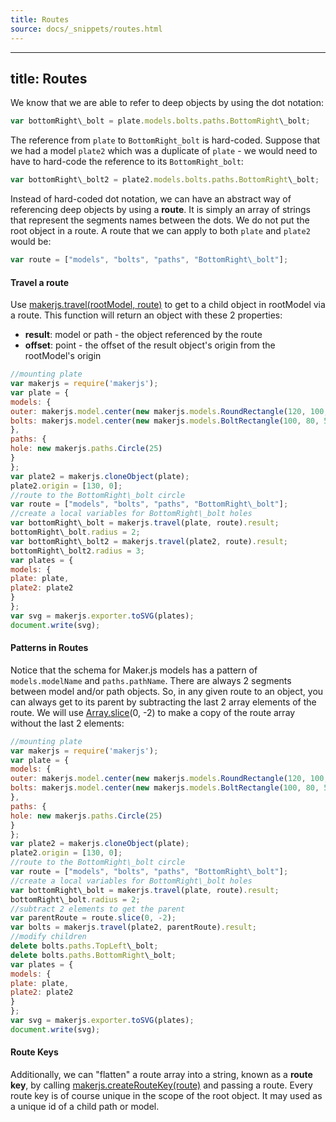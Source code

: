 ```yaml
---
title: Routes
source: docs/_snippets/routes.html
---
```


---
title: Routes
---

We know that we are able to refer to deep objects by using the dot notation:

```javascript
var bottomRight\_bolt = plate.models.bolts.paths.BottomRight\_bolt;
```

The reference from `plate` to `BottomRight_bolt` is hard-coded. Suppose that we had a
model `plate2` which was a duplicate of `plate` - we would need to have to hard-code
the reference to its `BottomRight_bolt`:

```javascript
var bottomRight\_bolt2 = plate2.models.bolts.paths.BottomRight\_bolt;
```

Instead of hard-coded dot notation, we can have an abstract way of referencing deep objects by using a **route**.
It is simply an array of strings that represent the segments names between the dots. We do not put the root object in a route.
A route that we can apply to both `plate` and `plate2` would be:

```javascript
var route = ["models", "bolts", "paths", "BottomRight\_bolt"];
```

#### Travel a route

Use [makerjs.travel(rootModel, route)](/docs/api/index.html#travel) to get to a child object in rootModel via a route.
This function will return an object with these 2 properties:

* **result**: model or path - the object referenced by the route
* **offset**: point - the offset of the result object's origin from the rootModel's origin

```javascript
//mounting plate
var makerjs = require('makerjs');
var plate = {
models: {
outer: makerjs.model.center(new makerjs.models.RoundRectangle(120, 100, 10)),
bolts: makerjs.model.center(new makerjs.models.BoltRectangle(100, 80, 5))
},
paths: {
hole: new makerjs.paths.Circle(25)
}
};
var plate2 = makerjs.cloneObject(plate);
plate2.origin = [130, 0];
//route to the BottomRight\_bolt circle
var route = ["models", "bolts", "paths", "BottomRight\_bolt"];
//create a local variables for BottomRight\_bolt holes
var bottomRight\_bolt = makerjs.travel(plate, route).result;
bottomRight\_bolt.radius = 2;
var bottomRight\_bolt2 = makerjs.travel(plate2, route).result;
bottomRight\_bolt2.radius = 3;
var plates = {
models: {
plate: plate,
plate2: plate2
}
};
var svg = makerjs.exporter.toSVG(plates);
document.write(svg);
```

#### Patterns in Routes

Notice that the schema for Maker.js models has a pattern of `models.modelName` and `paths.pathName`.
There are always 2 segments between model and/or path objects. So, in any given route to an object, you can always get to its parent
by subtracting the last 2 array elements of the route. We will use [Array.slice](https://developer.mozilla.org/en-US/docs/Web/JavaScript/Reference/Global_Objects/Array/slice)(0, -2)
to make a copy of the route array without the last 2 elements:

```javascript
//mounting plate
var makerjs = require('makerjs');
var plate = {
models: {
outer: makerjs.model.center(new makerjs.models.RoundRectangle(120, 100, 10)),
bolts: makerjs.model.center(new makerjs.models.BoltRectangle(100, 80, 5))
},
paths: {
hole: new makerjs.paths.Circle(25)
}
};
var plate2 = makerjs.cloneObject(plate);
plate2.origin = [130, 0];
//route to the BottomRight\_bolt circle
var route = ["models", "bolts", "paths", "BottomRight\_bolt"];
//create a local variables for BottomRight\_bolt holes
var bottomRight\_bolt = makerjs.travel(plate, route).result;
bottomRight\_bolt.radius = 2;
//subtract 2 elements to get the parent
var parentRoute = route.slice(0, -2);
var bolts = makerjs.travel(plate2, parentRoute).result;
//modify children
delete bolts.paths.TopLeft\_bolt;
delete bolts.paths.BottomRight\_bolt;
var plates = {
models: {
plate: plate,
plate2: plate2
}
};
var svg = makerjs.exporter.toSVG(plates);
document.write(svg);
```

#### Route Keys

Additionally, we can "flatten" a route array into a string, known as a **route key**, by calling
[makerjs.createRouteKey(route)](/docs/api/index.html#createroutekey) and passing a route.
Every route key is of course unique in the scope of the root object.
It may used as a unique id of a child path or model.
